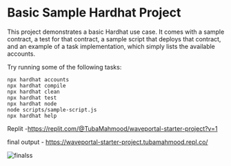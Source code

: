 # Basic Sample Hardhat Project

This project demonstrates a basic Hardhat use case. It comes with a sample contract, a test for that contract, a sample script that deploys that contract, and an example of a task implementation, which simply lists the available accounts.

Try running some of the following tasks:

```shell
npx hardhat accounts
npx hardhat compile
npx hardhat clean
npx hardhat test
npx hardhat node
node scripts/sample-script.js
npx hardhat help
```

Replit -https://replit.com/@TubaMahmood/waveportal-starter-project?v=1


final output - https://waveportal-starter-project.tubamahmood.repl.co/


![finalss](https://user-images.githubusercontent.com/68690619/187137351-fcfb5523-42d9-41c5-b888-84ce3157a290.png)

